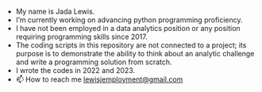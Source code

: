 -  My name is Jada Lewis.
-  I’m currently working on advancing python programming proficiency.
-  I have not been employed in a data analytics position or any position requiring programming skills since 2017.
-  The coding scripts in this repository are not connected to a project; its purpose is to demonstrate the ability to think about an analytic challenge and write a programming solution from scratch.
-  I wrote the codes in 2022 and 2023.
- 📫 How to reach me lewisjemployment@gmail.com

<!---
GHlewisj/GHlewisj is a ✨ special ✨ repository because its `README.md` (this file) appears on your GitHub profile.
You can click the Preview link to take a look at your changes.
--->
